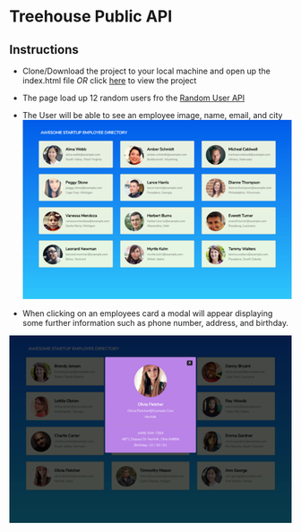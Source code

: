 # Treehouse Public API

## Instructions
- Clone/Download the project to your local machine and open up the index.html file *OR* click [here](https://the-juan-andonly.github.io/Treehouse-Public-API/) to view the project

- The page load up 12 random users fro the [Random User API](https://randomuser.me/)

- The User will be able to see an employee image, name, email, and city
  ![Employee Directory](./mockups/modal.png)

* When clicking on an employees card a modal will appear displaying some further information such as phone number, address, and birthday.

![Employee Directory](./mockups/modalDetail.png)
